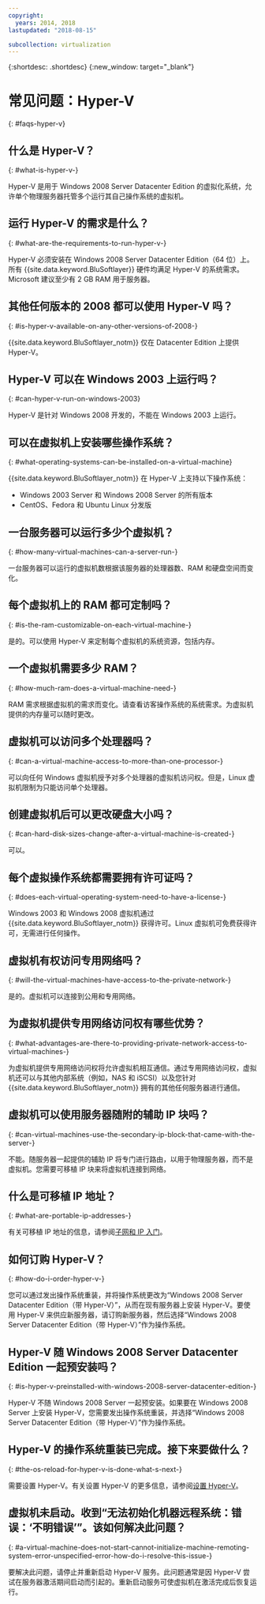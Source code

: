 ```yaml
---
copyright:
  years: 2014, 2018
lastupdated: "2018-08-15"

subcollection: virtualization
---
```

{:shortdesc: .shortdesc}
{:new_window: target="_blank"}

# 常见问题：Hyper-V
{: #faqs-hyper-v}

## 什么是 Hyper-V？
{: #what-is-hyper-v-}

Hyper-V 是用于 Windows 2008 Server Datacenter Edition 的虚拟化系统，允许单个物理服务器托管多个运行其自己操作系统的虚拟机。

## 运行 Hyper-V 的需求是什么？
{: #what-are-the-requirements-to-run-hyper-v-}

Hyper-V 必须安装在 Windows 2008 Server Datacenter Edition（64 位）上。所有 {{site.data.keyword.BluSoftlayer}} 硬件均满足 Hyper-V 的系统需求。Microsoft 建议至少有 2 GB RAM 用于服务器。

## 其他任何版本的 2008 都可以使用 Hyper-V 吗？
{: #is-hyper-v-available-on-any-other-versions-of-2008-}

{{site.data.keyword.BluSoftlayer_notm}} 仅在 Datacenter Edition 上提供 Hyper-V。

## Hyper-V 可以在 Windows 2003 上运行吗？
{: #can-hyper-v-run-on-windows-2003}

Hyper-V 是针对 Windows 2008 开发的，不能在 Windows 2003 上运行。

## 可以在虚拟机上安装哪些操作系统？
{: #what-operating-systems-can-be-installed-on-a-virtual-machine}

{{site.data.keyword.BluSoftlayer_notm}} 在 Hyper-V 上支持以下操作系统：

* Windows 2003 Server 和 Windows 2008 Server 的所有版本
* CentOS、Fedora 和 Ubuntu Linux 分发版

## 一台服务器可以运行多少个虚拟机？
{: #how-many-virtual-machines-can-a-server-run-}

一台服务器可以运行的虚拟机数根据该服务器的处理器数、RAM 和硬盘空间而变化。

## 每个虚拟机上的 RAM 都可定制吗？
{: #is-the-ram-customizable-on-each-virtual-machine-}

是的。可以使用 Hyper-V 来定制每个虚拟机的系统资源，包括内存。

## 一个虚拟机需要多少 RAM？
{: #how-much-ram-does-a-virtual-machine-need-}

RAM 需求根据虚拟机的需求而变化。请查看访客操作系统的系统需求。为虚拟机提供的内存量可以随时更改。

## 虚拟机可以访问多个处理器吗？
{: #can-a-virtual-machine-access-to-more-than-one-processor-}

可以向任何 Windows 虚拟机授予对多个处理器的虚拟机访问权。但是，Linux 虚拟机限制为只能访问单个处理器。

## 创建虚拟机后可以更改硬盘大小吗？
{: #can-hard-disk-sizes-change-after-a-virtual-machine-is-created-}

可以。

## 每个虚拟操作系统都需要拥有许可证吗？
{: #does-each-virtual-operating-system-need-to-have-a-license-}

Windows 2003 和 Windows 2008 虚拟机通过 {{site.data.keyword.BluSoftlayer_notm}} 获得许可。Linux 虚拟机可免费获得许可，无需进行任何操作。

## 虚拟机有权访问专用网络吗？
{: #will-the-virtual-machines-have-access-to-the-private-network-}

是的。虚拟机可以连接到公用和专用网络。

## 为虚拟机提供专用网络访问权有哪些优势？
{: #what-advantages-are-there-to-providing-private-network-access-to-virtual-machines-}

为虚拟机提供专用网络访问权将允许虚拟机相互通信。通过专用网络访问权，虚拟机还可以与其他内部系统（例如，NAS 和 iSCSI）以及您针对 {{site.data.keyword.BluSoftlayer_notm}} 拥有的其他任何服务器进行通信。

## 虚拟机可以使用服务器随附的辅助 IP 块吗？
{: #can-virtual-machines-use-the-secondary-ip-block-that-came-with-the-server-}

不能。随服务器一起提供的辅助 IP 将专门进行路由，以用于物理服务器，而不是虚拟机。您需要可移植 IP 块来将虚拟机连接到网络。

## 什么是可移植 IP 地址？
{: #what-are-portable-ip-addresses-}

有关可移植 IP 地址的信息，请参阅[子网和 IP 入门](/docs/infrastructure/subnets?topic=subnets-getting-started-subnets-ips#getting-started-subnets-ips)。

## 如何订购 Hyper-V？
{: #how-do-i-order-hyper-v-}

您可以通过发出操作系统重装，并将操作系统更改为“Windows 2008 Server Datacenter Edition（带 Hyper-V）”，从而在现有服务器上安装 Hyper-V。要使用 Hyper-V 来供应新服务器，请订购新服务器，然后选择“Windows 2008 Server Datacenter Edition（带 Hyper-V）”作为操作系统。

## Hyper-V 随 Windows 2008 Server Datacenter Edition 一起预安装吗？
{: #is-hyper-v-preinstalled-with-windows-2008-server-datacenter-edition-}

Hyper-V 不随 Windows 2008 Server 一起预安装。如果要在 Windows 2008 Server 上安装 Hyper-V，您需要发出操作系统重装，并选择“Windows 2008 Server Datacenter Edition（带 Hyper-V）”作为操作系统。

## Hyper-V 的操作系统重装已完成。接下来要做什么？
{: #the-os-reload-for-hyper-v-is-done-what-s-next-}

需要设置 Hyper-V。有关设置 Hyper-V 的更多信息，请参阅[设置 Hyper-V](/docs/infrastructure/virtualization?topic=Virtualization-setting-up-hyper-v)。

## 虚拟机未启动。收到“无法初始化机器远程系统：错误：‘不明错误’”。该如何解决此问题？
{: #a-virtual-machine-does-not-start-cannot-initialize-machine-remoting-system-error-unspecified-error-how-do-i-resolve-this-issue-}

要解决此问题，请停止并重新启动 Hyper-V 服务。此问题通常是因 Hyper-V 尝试在服务器激活期间启动而引起的。重新启动服务可使虚拟机在激活完成后恢复运行。
